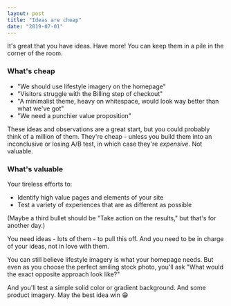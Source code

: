 ```yaml
---
layout: post
title: "Ideas are cheap"
date: "2019-07-01"
---
```


It's great that you have ideas. Have more! You can keep them in a pile in the corner of the room.

### What's cheap

- "We should use lifestyle imagery on the homepage"
- "Visitors struggle with the Billing step of checkout"
- "A minimalist theme, heavy on whitespace, would look way better than what we've got"
- "We need a punchier value proposition"

These ideas and observations are a great start, but you could probably think of a million of them. They're cheap - unless you build them into an inconclusive or losing A/B test, in which case they're _expensive_. Not valuable.

### What's valuable

Your tireless efforts to:

- Identify high value pages and elements of your site
- Test a variety of experiences that are as different as possible

(Maybe a third bullet should be "Take action on the results," but that's for another day.)

You need ideas - lots of them - to pull this off. And you need to be in charge of your ideas, not in love with them.

You can still believe lifestyle imagery is what your homepage needs. But even as you choose the perfect smiling stock photo, you'll ask "What would the exact opposite approach look like?"

And you'll test a simple solid color or gradient background. And some product imagery. May the best idea win 😁
